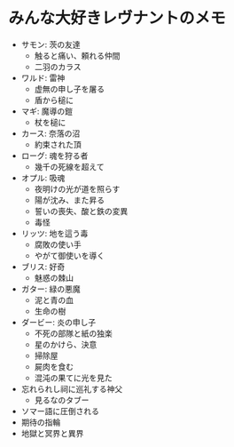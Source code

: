 

# みんな大好きレヴナントのメモ

  - サモン: 茨の友達
    + 触ると痛い、頼れる仲間
    + 二羽のカラス
  - ワルド: 雷神
    + 虚無の申し子を屠る
    + 盾から槌に
  - マギ: 魔導の鎧
    + 杖を槌に
  - カース: 奈落の沼
    + 約束された頂
  - ローグ: 魂を狩る者
    + 幾千の死線を超えて
  - オプル: 吸魂
    + 夜明けの光が道を照らす
    + 陽が沈み、また昇る
    + 誓いの喪失、酸と鉄の変異
    + 毒怪
  - リッツ: 地を這う毒
    + 腐敗の使い手
    + やがて御使いを導く
  - ブリス: 好奇
    + 魅惑の棘山
  - ガター: 緑の悪魔
    + 泥と青の血
    + 生命の樹
  - ダービー: 炎の申し子
    + 不死の部隊と紙の独楽
    + 星のかけら、決意
    + 掃除屋
    + 屍肉を食む
    + 混沌の果てに光を見た
  - 忘れられし祠に巡礼する神父
    + 見るなのタブー
  - ソマー語に圧倒される
  - 期待の指輪
  - 地獄と冥界と異界
